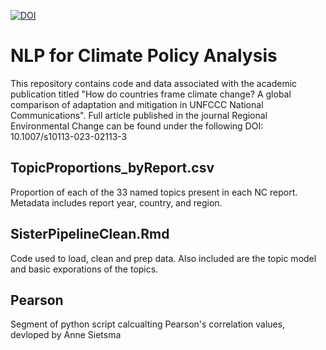 [![DOI](https://zenodo.org/badge/694333672.svg)](https://zenodo.org/badge/latestdoi/694333672)

# NLP for Climate Policy Analysis
This repository contains code and data associated with the academic publication titled "How do countries frame climate change? A global comparison of adaptation and mitigation in UNFCCC National Communications". Full article published in the journal Regional Environmental Change can be found under the following DOI: 10.1007/s10113-023-02113-3
## TopicProportions_byReport.csv
Proportion of each of the 33 named topics present in each NC report. Metadata includes report year, country, and region. 
## SisterPipelineClean.Rmd
Code used to load, clean and prep data. Also included are the topic model and basic exporations of the topics. 
## Pearson
Segment of python script calcualting Pearson's correlation values, devloped by Anne Sietsma
